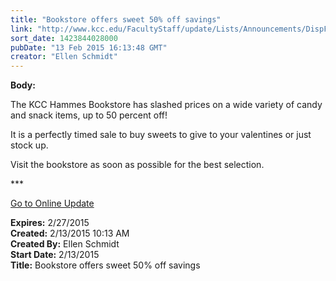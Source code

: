 ```yaml
---
title: "Bookstore offers sweet 50% off savings"
link: "http://www.kcc.edu/FacultyStaff/update/Lists/Announcements/DispForm.aspx?ID=1819"
sort_date: 1423844028000
pubDate: "13 Feb 2015 16:13:48 GMT"
creator: "Ellen Schmidt"
---
```


<div><b>Body:</b> <div class="ExternalClass494719DDEF304B7B8D602E27572F4B85"><p>​The KCC Hammes Bookstore has slashed prices on a wide variety of candy and snack items, up to 50 percent off!</p>
<p>It is a perfectly timed sale to buy sweets to give to your valentines or just stock up.</p>
<p>Visit the bookstore as soon as possible for the best selection.</p>
<p>***</p>
<p><a href="/update">Go to Online Update</a></p></div></div>
<div><b>Expires:</b> 2/27/2015</div>
<div><b>Created:</b> 2/13/2015 10:13 AM</div>
<div><b>Created By:</b> Ellen Schmidt</div>
<div><b>Start Date:</b> 2/13/2015</div>
<div><b>Title:</b> Bookstore offers sweet 50% off savings</div>
